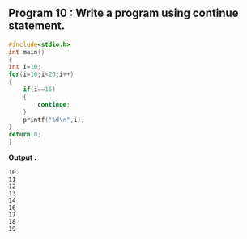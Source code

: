 ## Program 10 : Write a program using continue statement.
```C
#include<stdio.h>
int main()
{
int i=10;
for(i=10;i<20;i++)
{
	if(i==15)
	{
		continue;
	}
	printf("%d\n",i);
}
return 0;
}
```
**Output :**
```
10
11
12
13
14
16
17
18
19
```
